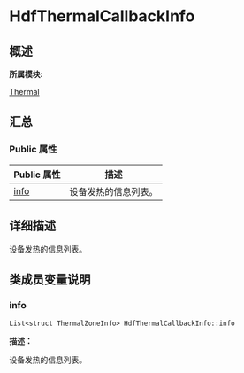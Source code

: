 # HdfThermalCallbackInfo


## **概述**

**所属模块:**

[Thermal](thermal.md)


## **汇总**


### Public 属性

  | Public&nbsp;属性 | 描述 | 
| -------- | -------- |
| [info](#info) | 设备发热的信息列表。 | 


## **详细描述**

设备发热的信息列表。


## **类成员变量说明**


### info

  
```
List<struct ThermalZoneInfo> HdfThermalCallbackInfo::info
```

**描述：**

设备发热的信息列表。
